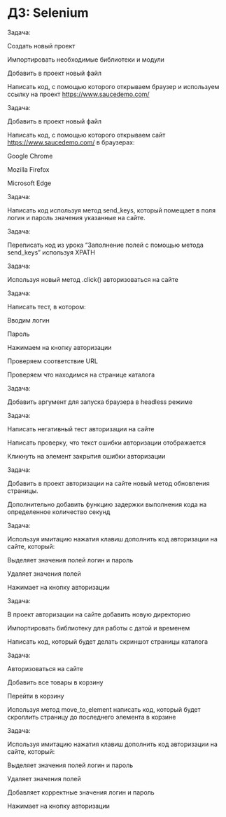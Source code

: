 # ДЗ: Selenium

Задача:


Создать новый проект

Импортировать необходимые библиотеки и модули

Добавить в проект новый файл

Написать код, с помощью которого открываем браузер и используем ссылку на проект https://www.saucedemo.com/

Задача:


Добавить в проект новый файл

Написать код, с помощью которого открываем сайт https://www.saucedemo.com/ в браузерах: 

Google Chrome

Mozilla Firefox

Microsoft Edge

Задача:


Написать код используя метод send_keys, который помещает в поля логин и пароль значения указанные на сайте.

Задача:


Переписать код из урока “Заполнение полей с помощью метода send_keys” используя XPATH

Задача:


Используя новый метод .click() авторизоваться на сайте

Задача:


Написать тест, в котором:

Вводим логин

Пароль

Нажимаем на кнопку авторизации

Проверяем соответствие URL

Проверяем что находимся на странице каталога

Задача:

Добавить аргумент для запуска браузера в headless режиме

Задача:

Написать негативный тест авторизации на сайте

Написать проверку, что текст ошибки авторизации отображается

Кликнуть на элемент закрытия ошибки авторизации

Задача:

Добавить в проект авторизации на сайте новый метод обновления страницы.

Дополнительно добавить функцию задержки выполнения кода на определенное количество секунд

Задача:

Используя имитацию нажатия клавиш дополнить код авторизации на сайте, который:

Выделяет значения полей логин и пароль

Удаляет значения полей

Нажимает на кнопку авторизации

Задача:

В проект авторизации на сайте добавить новую директорию

Импортировать библиотеку для работы с датой и временем

Написать код, который будет делать скриншот страницы каталога

Задача:

Авторизоваться на сайте

Добавить все товары в корзину

Перейти в корзину

Используя метод move_to_element написать код, который будет скроллить страницу до последнего элемента в корзине

Задача:

Используя имитацию нажатия клавиш дополнить код авторизации на сайте, который:

Выделяет значения полей логин и пароль

Удаляет значения полей

Добавляет корректные значения логин и пароль

Нажимает на кнопку авторизации

